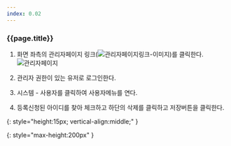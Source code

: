 ```yaml
---
index: 0.02
---
```

### {{page.title}}

1. 화면 좌측의 관리자페이지 링크(![관리자페이지링크-이미지][admin-page-link])를 클릭한다.  
![관리자페이지][go-to-admin-page]

1. 관리자 권한이 있는 유저로 로그인한다.  

1. 시스템 - 사용자를 클릭하여 사용자메뉴를 연다.  

1. 등록신청된 아이디를 찾아 체크하고 하단의 삭제를 클릭하고 저장버튼을 클릭한다.  

[admin-page-link]: {{site.baseurl}}/assets/tutorials/go-to-admin-page.png
{: style="height:15px; vertical-align:middle;" }

[go-to-admin-page]: {{site.baseurl}}/assets/tutorials/scene-import-01.png
{: style="max-height:200px" }
